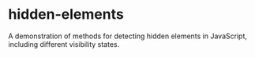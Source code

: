 # hidden-elements
A demonstration of methods for detecting hidden elements in JavaScript, including different visibility states.
